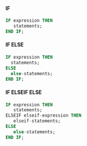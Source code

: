 #### IF
```sql
IF expression THEN 
   statements;
END IF;
```

#### IF ELSE
```sql
IF expression THEN
  statements;
ELSE
  else-statements;
END IF;
```

#### IF ELSEIF ELSE
```sql
IF expression THEN
   statements;
ELSEIF elseif-expression THEN
   elseif-statements;
ELSE
   else-statements;
END IF;
```
